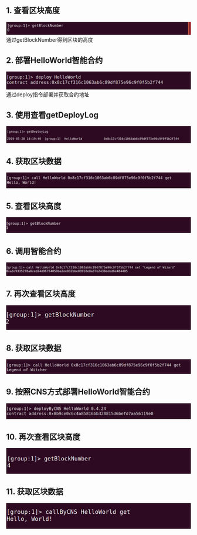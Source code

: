
## 1. 查看区块高度
![](https://github.com/marknash666/FiscoBcos-ExerciseOne/blob/master/image-ExerciseOne/1.png?raw=true)
通过getBlockNumber得到区块的高度

## 2. 部署HelloWorld智能合约
![](https://github.com/marknash666/FiscoBcos-ExerciseOne/blob/master/image-ExerciseOne/2.png?raw=true)
通过deploy指令部署并获取合约地址
## 3. 使用查看getDeployLog
![](https://github.com/marknash666/FiscoBcos-ExerciseOne/blob/master/image-ExerciseOne/3.png?raw=true)
## 4. 获取区块数据
![](https://github.com/marknash666/FiscoBcos-ExerciseOne/blob/master/image-ExerciseOne/5.png?raw=true)
## 5. 查看区块高度
![](https://github.com/marknash666/FiscoBcos-ExerciseOne/blob/master/image-ExerciseOne/4.png?raw=true)

## 6. 调用智能合约
![](https://github.com/marknash666/FiscoBcos-ExerciseOne/blob/master/image-ExerciseOne/6.png?raw=true)
## 7. 再次查看区块高度
![](https://github.com/marknash666/FiscoBcos-ExerciseOne/blob/master/image-ExerciseOne/7.png?raw=true)
## 8. 获取区块数据
![](https://github.com/marknash666/FiscoBcos-ExerciseOne/blob/master/image-ExerciseOne/8.png?raw=true)
## 9. 按照CNS方式部署HelloWorld智能合约
![](https://github.com/marknash666/FiscoBcos-ExerciseOne/blob/master/image-ExerciseOne/9.png?raw=true)

## 10. 再次查看区块高度
![](https://github.com/marknash666/FiscoBcos-ExerciseOne/blob/master/image-ExerciseOne/10.png?raw=true)

## 11. 获取区块数据
![](https://github.com/marknash666/FiscoBcos-ExerciseOne/blob/master/image-ExerciseOne/11.png?raw=true)




